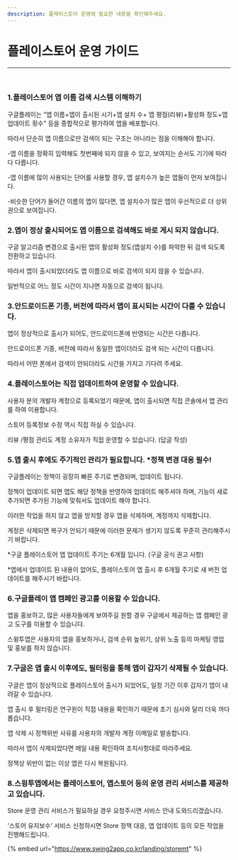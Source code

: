 ```yaml
---
description: 플레이스토어 운영에 필요한 내용을 확인해주세요.
---
```


# 플레이스토어 운영 가이드

***

﻿

### 1.플레이스토어 앱 이름 검색 시스템 이해하기

구글플레이는 “앱 이름+앱이 출시된 시기+앱 설치 수+ 앱 평점(리뷰)+활성화 정도+앱 업데이트 횟수" 등을 종합적으로 평가하여 앱을 배포합니다.

따라서 단순히 앱 이름으로만 검색이 되는 구조는 아니라는 점을 이해해야 합니다.

-앱 이름을 정확히 입력해도 첫번째에 되지 않을 수 있고, 보여지는 순서도 기기에 따라 다 다릅니다.

-앱 이름에 많이 사용되는 단어를 사용할 경우, 앱 설치수가 높은 앱들이 먼저 보여집니다.

-비슷한 단어가 들어간 이름의 앱이 많다면, 앱 설치수가 많은 앱이 우선적으로 더 상위권으로 보여집니다.



### 2.앱이 정상 출시되어도 앱 이름으로 검색해도 바로 게시 되지 않습니다.

구글 알고리즘 변경으로 출시된 앱의 활성화 정도(앱설치 수)를 파악한 뒤 검색 되도록 전환하고 있습니다.

따라서 앱이 출시되었더라도 앱 이름으로 바로 검색이 되지 않을 수 있습니다.

일반적으로 어느 정도 시간이 지나면 자동으로 검색이 됩니다.



### 3.안드로이드폰 기종, 버전에 따라서 앱이 표시되는 시간이 다를 수 있습니다.

앱이 정상적으로 출시가 되어도, 안드로이드폰에 반영되는 시간은 다릅니다.

안드로이드폰 기종, 버전에 따라서 동일한 앱이더라도 검색 되는 시간이 다릅니다.

따라서 어떤 폰에서 검색이 안되더라도 시간을 가지고 기다려 주세요.



### 4.플레이스토어는 직접 업데이트하여 운영할 수 있습니다.

사용자 분의 개발자 계정으로 등록되었기 때문에, 앱이 출시되면 직접 콘솔에서 앱 관리를 하여 이용합니다.

스토어 등록정보 수정 역시 직접 하실 수 있습니다.

리뷰 /평점 관리도 계정 소유자가 직접 운영할 수 있습니다. (답글 작성)



### 5.앱 출시 후에도 주기적인 관리가 필요합니다. \*정책 변경 대응 필수!

구글플레이는 정책이 굉장히 빠른 주기로 변경되며, 업데이트 됩니다.

정책이 업데이트 되면 앱도 해당 정책을 반영하여 업데이트 해주셔야 하며, 기능이 새로 추가되면 추가된 기능에 맞춰서도 업데이트 해야 합니다.

이러한 작업을 하지 않고 앱을 방치할 경우 앱을 삭제하며, 계정까지 삭제합니다.

계정은 삭제되면 복구가 안되기 때문에 이러한 문제가 생기지 않도록 꾸준히 관리해주시기 바랍니다.

\*구글 플레이스토어  앱 업데이트 주기는 6개월 입니다. (구글 공식 권고 사항)

&#x20;\*앱에서 업데이트 된 내용이 없어도, 플레이스토어  앱 출시 후 6개월 주기로 새 버전 업데이트를 해주시기 바랍니다.&#x20;



### 6.구글플레이 앱 캠페인 광고를 이용할 수 있습니다.

앱을 홍보하고, 많은 사용자들에게 보여주길 원할 경우 구글에서 제공하는 앱 캠페인 광고 도구를 이용할 수 있습니다.

스윙투앱은 사용자의 앱을 홍보하거나, 검색 순위 높위기, 상위 노출 등의 마케팅 영업 및 홍보를 하지 않습니다.&#x20;



### 7.구글은 앱 출시 이후에도, 필터링을 통해 앱이 갑자기 삭제될 수 있습니다.

구글은 앱이 정상적으로 플레이스토어 출시가 되었어도, 일정 기간 이후 갑자기 앱이 내려갈 수 있습니다.

앱 출시 후 필터링은 연구원이 직접 내용을 확인하기 때문에 초기 심사와 달리 더욱 까다롭습니다.

앱 삭제 시 정책위반 사유를 사용자의 개발자 계정 이메일로 발송합니다.

따라서 앱이 삭제되었다면 메일 내용 확인하여 조치사항대로 따라주세요.

정책상 위반이 없는 이상 앱은 다시 복원됩니다.



### 8.스윙투앱에서는 플레이스토어, 앱스토어 등의 운영 관리 서비스를 제공하고 있습니다.

Store 운영 관리 서비스가 필요하실 경우 요청주시면 서비스 안내 도와드리겠습니다.

‘스토어 유지보수’ 서비스 신청하시면 Store 정책 대응, 앱 업데이트 등의 모든 작업을 진행해드립니다.

{% embed url="https://www.swing2app.co.kr/landing/storemt" %}

﻿
